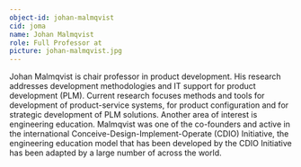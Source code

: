 ```yaml
---
object-id: johan-malmqvist
cid: joma
name: Johan Malmqvist
role: Full Professor at
picture: johan-malmqvist.jpg
---
```


Johan Malmqvist is chair professor in product development. His research addresses development methodologies and IT support for product development (PLM). Current research focuses methods and tools for development of product-service systems, for product configuration and for strategic development of PLM solutions. Another area of interest is engineering education. Malmqvist was one of the co-founders and active in the international Conceive-Design-Implement-Operate (CDIO) Initiative, the engineering education model that has been developed by the CDIO Initiative has been adapted by a large number of across the world.
